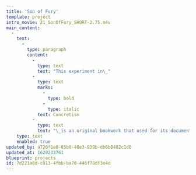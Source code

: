 ```yaml
---
title: 'Son of Fury'
template: project
intro_movie: 21_SonOfFury_SHORT-2.75.m4v
main_content:
  -
    text:
      -
        type: paragraph
        content:
          -
            type: text
            text: "This experiment in\_"
          -
            type: text
            marks:
              -
                type: bold
              -
                type: italic
            text: Concretism
          -
            type: text
            text: "\_is an original bookwork that used for its documentracing the 1942, two-hour adventure movie Son of Fury: The Story of Benjamin Blake as its source."
    type: text
    enabled: true
updated_by: a726f1e0-85b0-48e3-939b-db6b8482c1d0
updated_at: 1620233761
blueprint: projects
id: 7d221a8d-c813-4fbb-ba70-446f78df3e4d
---
```

